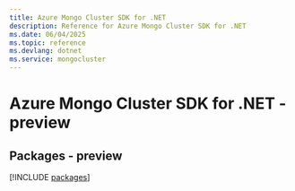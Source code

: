 ```yaml
---
title: Azure Mongo Cluster SDK for .NET
description: Reference for Azure Mongo Cluster SDK for .NET
ms.date: 06/04/2025
ms.topic: reference
ms.devlang: dotnet
ms.service: mongocluster
---
```

# Azure Mongo Cluster SDK for .NET - preview
## Packages - preview
[!INCLUDE [packages](mongo-cluster-index.md)]